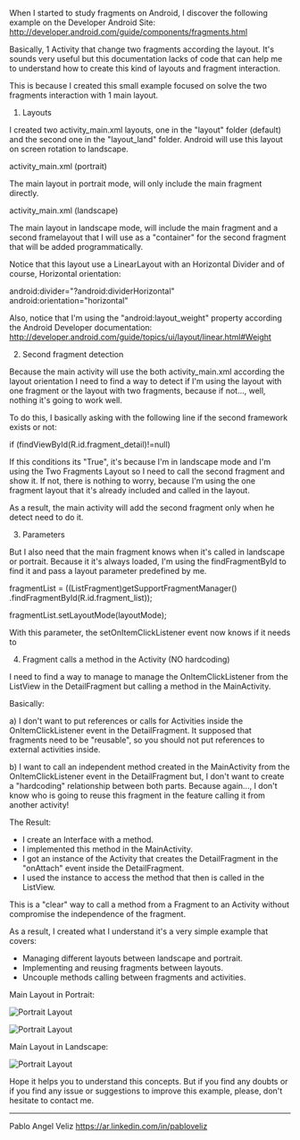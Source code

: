 When I started to study fragments on Android, I discover the following example on the Developer Android Site: http://developer.android.com/guide/components/fragments.html

Basically, 1 Activity that change two fragments according the layout. It's sounds very useful but this documentation lacks of code that can help me to understand how to create this kind of layouts and fragment interaction.

This is because I created this small example focused on solve the two fragments interaction with 1 main layout.

1) Layouts

I created two activity_main.xml layouts, one in the "layout" folder (default) and the second one in the "layout_land" folder. Android will use this layout on screen rotation to landscape.

activity_main.xml (portrait)

The main layout in portrait mode, will only include the main fragment directly.

activity_main.xml (landscape)

The main layout in landscape mode, will include the main fragment and a second framelayout that I will use as a "container" for the second fragment that will be added programmatically. 

Notice that this layout use a LinearLayout with an Horizontal Divider and of course, Horizontal orientation:

android:divider="?android:dividerHorizontal"
android:orientation="horizontal"

Also, notice that I'm using the "android:layout_weight" property according the Android Developer documentation: http://developer.android.com/guide/topics/ui/layout/linear.html#Weight

2) Second fragment detection

Because the main activity will use the both activity_main.xml according the layout orientation I need to find a way to detect if I'm using the layout with one fragment or the layout with two fragments, because if not..., well, nothing it's going to work well.

To do this, I basically asking with the following line if the second framework exists or not:

if (findViewById(R.id.fragment_detail)!=null)

If this conditions its "True", it's because I'm in landscape mode and I'm using the Two Fragments Layout so I need to call the second fragment and show it. If not, there is nothing to worry, because I'm using the one fragment layout that it's already included and called in the layout.

As a result, the main activity will add the second fragment only when he detect need to do it.

3) Parameters

But I also need that the main fragment knows when it's called in landscape or portrait. Because it it's always loaded, I'm using the findFragmentById to find it and pass a layout parameter predefined by me.

fragmentList = ((ListFragment)getSupportFragmentManager()
        .findFragmentById(R.id.fragment_list));

fragmentList.setLayoutMode(layoutMode);

With this parameter, the setOnItemClickListener event now knows if it needs to 

4) Fragment calls a method in the Activity (NO hardcoding)

I need to find a way to manage to manage the OnItemClickListener from the ListView in the DetailFragment but calling a method in the MainActivity.

Basically:

a) I don't want to put references or calls for Activities inside the OnItemClickListener event in the DetailFragment. It supposed that fragments need to be "reusable", so you should not put references to external activities inside.

b) I want to call an independent method created in the MainActivity from the OnItemClickListener event in the DetailFragment but, I don't want to create a "hardcoding" relationship between both parts. Because again..., I don't know who is going to reuse this fragment in the feature calling it from another activity!

The Result:

- I create an Interface with a method.
- I implemented this method in the MainActivity.
- I got an instance of the Activity that creates the DetailFragment in the "onAttach" event inside the DetailFragment.
- I used the instance to access the method that then is called in the ListView.

This is a "clear" way to call a method from a Fragment to an Activity without compromise the independence of the fragment.

As a result, I created what I understand it's a very simple example that covers:

- Managing different layouts between landscape and portrait.
- Implementing and reusing fragments between layouts.
- Uncouple methods calling between fragments and activities.

Main Layout in Portrait:

![Portrait Layout](https://dl.dropboxusercontent.com/u/5130730/Github/layout_main1.PNG)

![Portrait Layout](https://dl.dropboxusercontent.com/u/5130730/Github/layout_main2.PNG)

Main Layout in Landscape:

![Portrait Layout](https://dl.dropboxusercontent.com/u/5130730/Github/layout_main3.PNG)


Hope it helps you to understand this concepts. But if you find any doubts or if you find any issue or suggestions to improve this example, please, don't hesitate to contact me.

-----------------------------------------
Pablo Angel Veliz
https://ar.linkedin.com/in/pabloveliz
